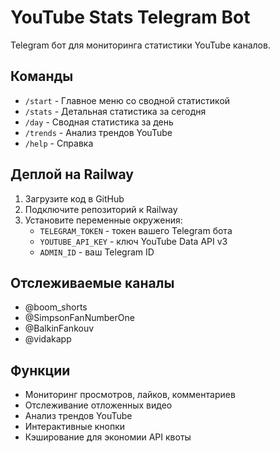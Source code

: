 # YouTube Stats Telegram Bot

Telegram бот для мониторинга статистики YouTube каналов.

## Команды

- `/start` - Главное меню со сводной статистикой
- `/stats` - Детальная статистика за сегодня
- `/day` - Сводная статистика за день
- `/trends` - Анализ трендов YouTube
- `/help` - Справка

## Деплой на Railway

1. Загрузите код в GitHub
2. Подключите репозиторий к Railway
3. Установите переменные окружения:
   - `TELEGRAM_TOKEN` - токен вашего Telegram бота
   - `YOUTUBE_API_KEY` - ключ YouTube Data API v3
   - `ADMIN_ID` - ваш Telegram ID

## Отслеживаемые каналы

- @boom_shorts
- @SimpsonFanNumberOne  
- @BalkinFankouv
- @vidakapp

## Функции

- Мониторинг просмотров, лайков, комментариев
- Отслеживание отложенных видео
- Анализ трендов YouTube
- Интерактивные кнопки
- Кэширование для экономии API квоты
